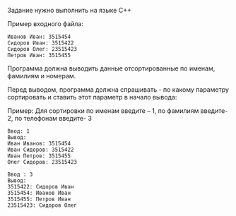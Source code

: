 Задание нужно выполнить на языке C++

Пример входного файла:
```
Иванов Иван: 3515454
Сидоров Иван: 3515422
Сидоров Олег: 23515423
Петров Иван: 3515455
```

Программа должна выводить данные отсортированные по именам, фамилиям и номерам. 

Перед выводом, программа должна спрашивать - по какому параметру сортировать и ставить этот параметр в начало вывода:

Пример: Для сортировки по именам введите – 1, по фамилиям введите- 2, по телефонам введите- 3

```
Ввод: 1
Вывод:
Иван Иванов: 3515454
Иван Сидоров: 3515422
Иван Петров: 3515455
Олег Сидоров: 23515423
```

```
Ввод : 3
Вывод:
3515422: Сидоров Иван
3515454: Иванов Иван
3515455: Петров Иван
23515423: Сидоров Олег
```
